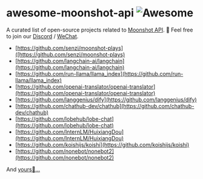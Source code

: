 # awesome-moonshot-api ![Awesome](https://cdn.rawgit.com/sindresorhus/awesome/d7305f38d29fed78fa85652e3a63e154dd8e8829/media/badge.svg)

A curated list of open-source projects related to [Moonshot API](https://platform.moonshot.cn/docs).
👋 Feel free to join our <a href="https://discord.gg/U73b5G6HSf" target="_blank">Discord</a> / <a href="https://platform.moonshot.cn/qrcode.png" target="_blank">WeChat</a>.

- [https://github.com/senzi/moonshot-plays]([https://github.com/senzi/moonshot-plays)
- [https://github.com/langchain-ai/langchain](https://github.com/langchain-ai/langchain)
- [https://github.com/run-llama/llama_index](https://github.com/run-llama/llama_index)
- [https://github.com/openai-translator/openai-translator](https://github.com/openai-translator/openai-translator)
- [https://github.com/langgenius/dify](https://github.com/langgenius/dify)
- [https://github.com/chathub-dev/chathub](https://github.com/chathub-dev/chathub)
- [https://github.com/lobehub/lobe-chat](https://github.com/lobehub/lobe-chat)
- [https://github.com/InternLM/HuixiangDou](https://github.com/InternLM/HuixiangDou)
- [https://github.com/koishijs/koishi](https://github.com/koishijs/koishi)
- [https://github.com/nonebot/nonebot2](https://github.com/nonebot/nonebot2)

And [yours🙏...]()
